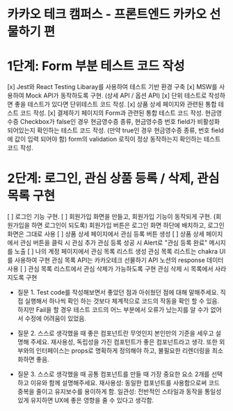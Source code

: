 # 카카오 테크 캠퍼스 - 프론트엔드 카카오 선물하기 편

# 1단계: Form 부분 테스트 코드 작성

[x] Jest와 React Testing Libaray를 사용하여 테스트 기반 환경 구축
[x] MSW를 사용하여 Mock API가 동작하도록 구현. (상세 API / 옵션 API)
[x] 단위 테스트로 작성하면 좋을 테스트가 있다면 단위테스트 코드 작성.
[x] 상품 상세 페이지와 관련된 통합 테스트 코드 작성.
[x] 결제하기 페이지의 Form과 관련된 통합 테스트 코드 작성.
현금영수증 Checkbox가 false인 경우 현금영수증 종류, 현금영수증 번호 field가 비활성화 되어있는지 확인하는 테스트 코드 작성. (만약 true인 경우 현금영수증 종류, 번호 field에 값이 입력 되어야 함)
form의 validation 로직이 정상 동작하는지 확인하는 테스트 코드 작성.

# 2단계: 로그인, 관심 상품 등록 / 삭제, 관심 목록 구현

[ ] 로그인 기능 구현.
[ ] 회원가입 화면을 만들고, 회원가입 기능이 동작되게 구현. (회원가입을 하면 로그인이 되도록)
회원가입 버튼은 로그인 화면 하단에 배치하고, 로그인 화면은 그대로 사용
[ ] 상품 상세 페이지에서 관심 등록 버튼 생성
[ ] 상품 상세 페이지에서 관심 버튼을 클릭 시 관심 추가
관심 등록 성공 시 Alert로 "관심 등록 완료" 메시지를 노출
[ ] 나의 계정 페이지에서 관심 목록 리스트 생성
관심 목록 리스트는 chakra UI를 사용하여 구현
관심 목록 API는 카카오테크 선물하기 API 노션의 response 데이터 사용
[ ] 관심 목록 리스트에서 관심 삭제가 가능하도록 구현
관심 삭제 시 목록에서 사라지도록 구현

- 질문 1. Test code를 작성해보면서 좋았던 점과 아쉬웠던 점에 대해 말해주세요.
  직접 실행해서 하나씩 확인 하는 것보다 체계적으로 코드의 작동을 확인 할 수 있음. 하지만 Fail을 할 경우 테스트 코드의 어느 부분에서 오류가 났는지를 알 수가 없어서 수정에 어려움이 있었음.

- 질문 2. 스스로 생각했을 때 좋은 컴포넌트란 무엇인지 본인만의 기준을 세우고 설명해 주세요.
  재사용성, 독립성을 가진 컴포턴트가 좋은 컴포넌트라고 생각. 또한 외부와의 인터페이스는 props로 명확하게 정의해야 하고, 불필요한 리렌더링을 최소화하면 좋음.

- 질문 3. 스스로 생각했을 때 공통 컴포넌트를 만들 때 가장 중요한 요소 2개를 선택하고 이유와 함께 설명해주세요.
  재사용성: 동일한 컴포넌트를 사용함으로써 코드 중복을 줄이고 유지보수를 용이하게 함.
  일관성: 전반적인 스타일과 동작을 통일성 있게 유지하면 UX에 좋은 영향을 줄 수 있다고 생각함.
